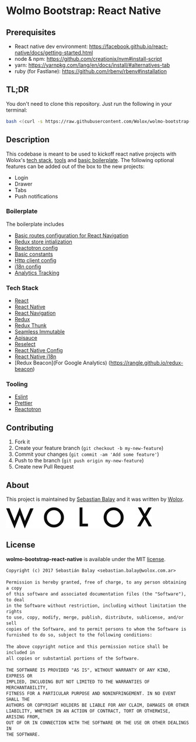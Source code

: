 # Wolmo Bootstrap: React Native

## Prerequisites
- React native dev environment: https://facebook.github.io/react-native/docs/getting-started.html
- node & npm: https://github.com/creationix/nvm#install-script
- yarn: https://yarnpkg.com/lang/en/docs/install/#alternatives-tab
- ruby (for Fastlane): https://github.com/rbenv/rbenv#installation

## TL;DR
You don't need to clone this repository. Just run the following in your terminal:
```bash
bash <(curl -s https://raw.githubusercontent.com/Wolox/wolmo-bootstrap-react-native/master/run.sh)
```

## Description
This codebase is meant to be used to kickoff react native projects with Wolox's [tech stack](#tech-stack), [tools](#tooling) and [basic boilerplate](#boilerplate).
The following optional features can be added out of the box to the new projects:

- Login
- Drawer
- Tabs
- Push notifications

### Boilerplate

The boilerplate includes

- [Basic routes configuration for React Navigation](/generators/app/templates/src/screens.ejs)
- [Redux store intialization](/generators/app/templates/src/redux/store.ejs)
- [Reactotron config](/generators/app/templates/src/config/ReactotronConfig.ejs)
- [Basic constants](/generators/app/templates/src/constants)
- [Http client config](/generators/app/templates/src/config/api.js)
- [i18n config](/generators/app/templates/src/config/i18n.js)
- [Analytics Tracking](/generators/app/templates/src/services/AnalyticsService.js)

### Tech Stack

- [React](https://facebook.github.io/react/)
- [React Native](https://facebook.github.io/react-native/)
- [React Navigation](https://reactnavigation.org/)
- [Redux](http://redux.js.org/)
- [Redux Thunk](https://github.com/gaearon/redux-thunk)
- [Seamless Immutable](https://github.com/rtfeldman/seamless-immutable)
- [Apisauce](https://github.com/skellock/apisauce)
- [Reselect](https://github.com/reactjs/reselect)
- [React Native Config](https://github.com/luggit/react-native-config)
- [React Native i18n](https://github.com/AlexanderZaytsev/react-native-i18n)
- [Redux Beacon](For Google Analytics) (https://rangle.github.io/redux-beacon)

### Tooling

- [Eslint](http://eslint.org/)
- [Prettier](https://github.com/prettier/prettier)
- [Reactotron](https://github.com/infinitered/reactotron)

## Contributing

1. Fork it
2. Create your feature branch (`git checkout -b my-new-feature`)
3. Commit your changes (`git commit -am 'Add some feature'`)
4. Push to the branch (`git push origin my-new-feature`)
5. Create new Pull Request


## About

This project is maintained by [Sebastian Balay](https://github.com/sbalay) and it was written by [Wolox](http://www.wolox.com.ar).

![Wolox](https://raw.githubusercontent.com/Wolox/press-kit/master/logos/logo_banner.png)


## License

**wolmo-bootstrap-react-native** is available under the MIT [license](LICENSE).

    Copyright (c) 2017 Sebastián Balay <sebastian.balay@wolox.com.ar>

    Permission is hereby granted, free of charge, to any person obtaining a copy
    of this software and associated documentation files (the "Software"), to deal
    in the Software without restriction, including without limitation the rights
    to use, copy, modify, merge, publish, distribute, sublicense, and/or sell
    copies of the Software, and to permit persons to whom the Software is
    furnished to do so, subject to the following conditions:

    The above copyright notice and this permission notice shall be included in
    all copies or substantial portions of the Software.

    THE SOFTWARE IS PROVIDED "AS IS", WITHOUT WARRANTY OF ANY KIND, EXPRESS OR
    IMPLIED, INCLUDING BUT NOT LIMITED TO THE WARRANTIES OF MERCHANTABILITY,
    FITNESS FOR A PARTICULAR PURPOSE AND NONINFRINGEMENT. IN NO EVENT SHALL THE
    AUTHORS OR COPYRIGHT HOLDERS BE LIABLE FOR ANY CLAIM, DAMAGES OR OTHER
    LIABILITY, WHETHER IN AN ACTION OF CONTRACT, TORT OR OTHERWISE, ARISING FROM,
    OUT OF OR IN CONNECTION WITH THE SOFTWARE OR THE USE OR OTHER DEALINGS IN
    THE SOFTWARE.
